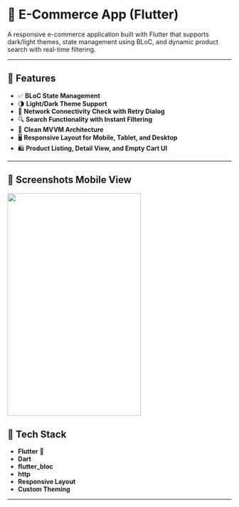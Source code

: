 # 🛒 E-Commerce App (Flutter)

A responsive e-commerce application built with Flutter that supports dark/light themes, state management using BLoC, and dynamic product search with real-time filtering.

---

## 🚀 Features

- ✅ **BLoC State Management**
- 🌗 **Light/Dark Theme Support**
- 📶 **Network Connectivity Check with Retry Dialog**
- 🔍 **Search Functionality with Instant Filtering**
- 🧱 **Clean MVVM Architecture**
- 🖥️ **Responsive Layout for Mobile, Tablet, and Desktop**
- 🛍️ **Product Listing, Detail View, and Empty Cart UI**

---
## 📱 Screenshots Mobile View
<img src="https://github.com/user-attachments/assets/475f7b34-5e90-4084-909f-f46eaaf5547e" width="300" height="500" />


## 🧰 Tech Stack

- **Flutter** 💙
- **Dart**
- **flutter_bloc**
- **http**
- **Responsive Layout**
- **Custom Theming**

---
